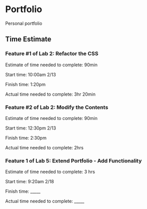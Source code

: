 # Portfolio

Personal portfolio

## Time Estimate

### Feature #1 of Lab 2: Refactor the CSS

Estimate of time needed to complete: 90min

Start time: 10:00am 2/13

Finish time: 1:20pm

Actual time needed to complete: 3hr 20min

### Feature #2 of Lab 2: Modify the Contents

Estimate of time needed to complete: 90min

Start time: 12:30pm 2/13

Finish time: 2:30pm

Actual time needed to complete: 2hrs

### Feature 1 of Lab 5: Extend Portfolio - Add Functionality

Estimate of time needed to complete: 3 hrs

Start time: 9:20am 2/18

Finish time: _____

Actual time needed to complete: _____